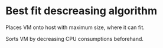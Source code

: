 # Best fit descreasing algorithm

Places VM onto host with maximum size, where it can fit.

Sorts VM by decreasing CPU consumptions beforehand.